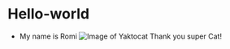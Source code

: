 # Hello-world
* My name is Romi
![Image of Yaktocat](https://octodex.github.com/images/yaktocat.png)
Thank you super Cat!
